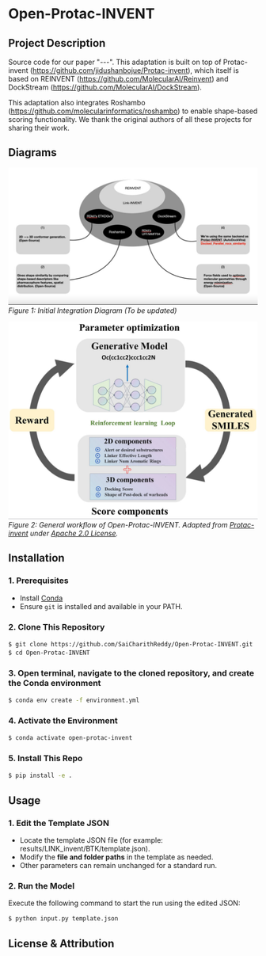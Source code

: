 # Open-Protac-INVENT

## Project Description
Source code for our paper "---". This adaptation is built on top of Protac-invent (https://github.com/jidushanbojue/Protac-invent), which itself is based on REINVENT (https://github.com/MolecularAI/Reinvent) and DockStream (https://github.com/MolecularAI/DockStream). 


This adaptation also integrates Roshambo (https://github.com/molecularinformatics/roshambo) to enable shape-based scoring functionality. We thank the original authors of all these projects for sharing their work.


## Diagrams
![Architecture Overview](docs/architecture.jpg)
*Figure 1: Initial Integration Diagram (To be updated)*

![General Workflow](docs/general_workflow.jpeg)  
*Figure 2: General workflow of Open-Protac-INVENT. Adapted from [Protac-invent](https://github.com/jidushanbojue/Protac-invent) under [Apache 2.0 License](https://www.apache.org/licenses/LICENSE-2.0).*


## Installation

### 1. Prerequisites
- Install [Conda](https://docs.conda.io/en/latest/miniconda.html) 
- Ensure `git` is installed and available in your PATH.


### 2. Clone This Repository
```bash
$ git clone https://github.com/SaiCharithReddy/Open-Protac-INVENT.git
$ cd Open-Protac-INVENT
```

### 3. Open terminal, navigate to the cloned repository, and create the Conda environment
```bash
$ conda env create -f environment.yml
```

### 4. Activate the Environment
```bash
$ conda activate open-protac-invent
```

### 5. Install This Repo
```bash
$ pip install -e .
```

## Usage
### 1. Edit the Template JSON
- Locate the template JSON file (for example: results/LINK_invent/BTK/template.json).
- Modify the **file and folder paths** in the template as needed.
- Other parameters can remain unchanged for a standard run.

### 2. Run the Model
Execute the following command to start the run using the edited JSON:
```bash
$ python input.py template.json
```

## License & Attribution
